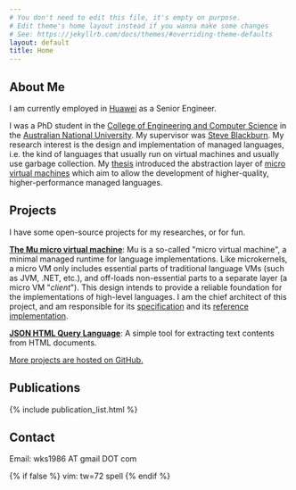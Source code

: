 ```yaml
---
# You don't need to edit this file, it's empty on purpose.
# Edit theme's home layout instead if you wanna make some changes
# See: https://jekyllrb.com/docs/themes/#overriding-theme-defaults
layout: default
title: Home
---
```


## About Me

I am currently employed in [Huawei](https://www.huawei.com) as a Senior
Engineer.

I was a PhD student in the
[College of Engineering and Computer Science](https://cecs.anu.edu.au/)
in the [Australian National University](http://www.anu.edu.au/).  My
supervisor was
[Steve Blackburn](http://users.cecs.anu.edu.au/~steveb/).
My research interest is the design and implementation of managed
languages, i.e. the kind of languages that usually run on virtual
machines and usually use garbage collection.  My
[thesis](http://hdl.handle.net/1885/147871) introduced the abstraction
layer of [micro virtual machines](https://microvm.org/) which aim to
allow the development of higher-quality, higher-performance managed
languages.

## Projects

I have some open-source projects for my researches, or for fun.

[**The Mu micro virtual machine**](https://microvm.org/): Mu is a
so-called "micro virtual machine", a minimal managed runtime for
language implementations.  Like microkernels, a micro VM only includes
essential parts of traditional language VMs (such as JVM, .NET, etc.),
and off-loads non-essential parts to a separate layer (a micro VM
"*client*").  This design intends to provide a reliable foundation for
the implementations of high-level languages.  I am the chief architect
of this project, and am responsible for its
[specification](https://gitlab.anu.edu.au/mu/mu-spec) and its [reference
implementation](https://gitlab.anu.edu.au/mu/mu-impl-ref2).

[**JSON HTML Query Language**](https://github.com/wks/jhql): A simple
tool for extracting text contents from HTML documents.

[More projects are hosted on GitHub.](https://github.com/wks)

## Publications

{% include publication_list.html %}

## Contact

Email: wks1986 AT gmail DOT com

{% if false %}
vim: tw=72 spell
{% endif %}
